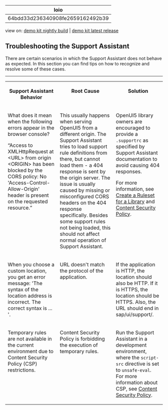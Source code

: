 <!-- loio64bdd33d236340908fe2659162492b39 -->

| loio |
| -----|
| 64bdd33d236340908fe2659162492b39 |

<div id="loio">

view on: [demo kit nightly build](https://sdk.openui5.org/nightly/#/topic/64bdd33d236340908fe2659162492b39) | [demo kit latest release](https://sdk.openui5.org/topic/64bdd33d236340908fe2659162492b39)</div>

## Troubleshooting the Support Assistant

There are certain scenarios in which the Support Assistant does not behave as expected. In this section you can find tips on how to recognize and resolve some of these cases.

***


<table>
<tr>
<th valign="top">

Support Assistant Behavior

</th>
<th valign="top">

Root Cause

</th>
<th valign="top">

Solution

</th>
</tr>
<tr>
<td valign="top">

What does it mean when the following errors appear in the browser console?

“Access to XMLHttpRequest at <URL\> from origin <ORIGIN\> has been blocked by the CORS policy: No 'Access-Control-Allow-Origin' header is present on the requested resource.”

</td>
<td valign="top">

This usually happens when serving OpenUI5 from a different origin. The Support Assistant tries to load support rule definitions from there, but cannot load them - a 404 response is sent by the origin server. The issue is usually caused by missing or misconfigured CORS headers on the 404 response specifically. Besides some support rules not being loaded, this should not affect normal operation of Support Assistant.

</td>
<td valign="top">

OpenUI5 library owners are encouraged to provide a `.supportrc` as specified by Support Assistant documentation to avoid causing 404 responses.

For more information, see [Create a Ruleset for a Library](Create_a_Ruleset_for_a_Library_b5a5135.md) and [Content Security Policy](Content_Security_Policy_fe1a6db.md).

</td>
</tr>
<tr>
<td valign="top">

When you choose a custom location, you get an error message: 'The syntax of the location address is incorrect. The correct syntax is ... '.

</td>
<td valign="top">

URL doesn't match the protocol of the application.

</td>
<td valign="top">

If the application is HTTP, the location should also be HTTP. If it is HTTPS, the location should be HTTPS. Also, the URL should end in sap/ui/support/.

</td>
</tr>
<tr>
<td valign="top">

Temporary rules are not available in the current environment due to Content Security Policy \(CSP\) restrictions.

</td>
<td valign="top">

Content Security Policy is forbidding the execution of temporary rules.

</td>
<td valign="top">

Run the Support Assistant in a development environment, where the `script-src` directive is set to `unsafe-eval`. For more information about CSP, see [Content Security Policy](Content_Security_Policy_fe1a6db.md).

</td>
</tr>
</table>


